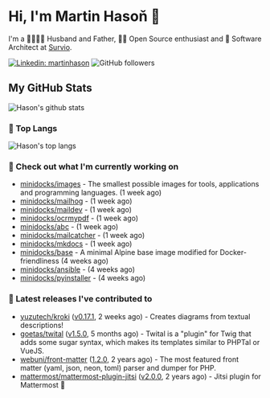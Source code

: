 # Hi, I'm Martin Hasoň 👋

I'm a 👨‍👩‍👧‍👦 Husband and Father, 🧑‍💻 Open Source enthusiast and 📐 Software Architect at [Survio](https://www.survio.com).

[![Linkedin: martinhason](https://img.shields.io/badge/-Martin%20Hasoň-blue?style=flat-square&logo=Linkedin&logoColor=white&link=https://www.linkedin.com/in/martinhason/)](https://www.linkedin.com/in/martinhason/)
![GitHub followers](https://img.shields.io/github/followers/hason?label=Follow&style=social)


## My GitHub Stats
![Hason's github stats](https://github-readme-stats.vercel.app/api?username=hason&show_icons=true&include_all_commits=true&theme=dracula&hide_border=true&hide_title=true)

### 💾 Top Langs
![Hason's top langs](https://github-readme-stats.vercel.app/api/top-langs/?username=hason&layout=compact&theme=dracula&hide_border=true&hide_title=true)

### 👷 Check out what I'm currently working on

- [minidocks/images](https://github.com/minidocks/images) - The smallest possible images for tools, applications and programming languages. (1 week ago)
- [minidocks/mailhog](https://github.com/minidocks/mailhog) -  (1 week ago)
- [minidocks/maildev](https://github.com/minidocks/maildev) -  (1 week ago)
- [minidocks/ocrmypdf](https://github.com/minidocks/ocrmypdf) -  (1 week ago)
- [minidocks/abc](https://github.com/minidocks/abc) -  (1 week ago)
- [minidocks/mailcatcher](https://github.com/minidocks/mailcatcher) -  (1 week ago)
- [minidocks/mkdocs](https://github.com/minidocks/mkdocs) -  (1 week ago)
- [minidocks/base](https://github.com/minidocks/base) - A minimal Alpine base image modified for Docker-friendliness (4 weeks ago)
- [minidocks/ansible](https://github.com/minidocks/ansible) -  (4 weeks ago)
- [minidocks/pyinstaller](https://github.com/minidocks/pyinstaller) -  (4 weeks ago)

### 🔭 Latest releases I've contributed to

- [yuzutech/kroki](https://github.com/yuzutech/kroki) ([v0.17.1](https://github.com/yuzutech/kroki/releases/tag/v0.17.1), 2 weeks ago) - Creates diagrams from textual descriptions!
- [goetas/twital](https://github.com/goetas/twital) ([v1.5.0](https://github.com/goetas/twital/releases/tag/v1.5.0), 5 months ago) - Twital is a &#34;plugin&#34; for Twig that adds some sugar syntax, which makes its templates similar to PHPTal or VueJS.
- [webuni/front-matter](https://github.com/webuni/front-matter) ([1.2.0](https://github.com/webuni/front-matter/releases/tag/1.2.0), 2 years ago) - The most featured front matter (yaml, json, neon, toml) parser and dumper for PHP.
- [mattermost/mattermost-plugin-jitsi](https://github.com/mattermost/mattermost-plugin-jitsi) ([v2.0.0](https://github.com/mattermost/mattermost-plugin-jitsi/releases/tag/v2.0.0), 2 years ago) - Jitsi plugin for Mattermost :electric_plug:
